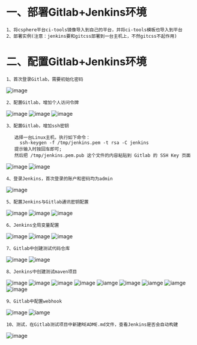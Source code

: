 # 一、部署Gitlab+Jenkins环境

```
1、将csphere平台ci-tools镜像导入到自己的平台，并将ci-tools模板也导入到平台
2、部署实例(注意：jenkins要和gitcss部署到一台主机上，不然gitcss不起作用)
```

# 二、配置Gitlab+Jenkins环境

```
1、首次登录Gitlab，需要初始化密码
```

![image](https://github.com/lyz-970124/work/blob/master/%E5%9B%BE%E7%89%87/CICD/%E5%88%9D%E5%A7%8B%E5%8C%96%E5%AF%86%E7%A0%81.png)

```
2、配置Gitlab，增加个人访问令牌
```

![image](https://github.com/lyz-970124/work/blob/master/%E5%9B%BE%E7%89%87/CICD/%E5%88%9B%E5%BB%BAjenkins%E8%AE%BF%E9%97%AE%E4%BB%A4%E7%89%8C.png)
![image](https://github.com/lyz-970124/work/blob/master/%E5%9B%BE%E7%89%87/CICD/%E5%BC%80%E5%A7%8B%E5%88%9B%E5%BB%BA.png)
![image](https://github.com/lyz-970124/work/blob/master/%E5%9B%BE%E7%89%87/CICD/%E5%88%9B%E5%BB%BA%E5%AE%8C%E6%88%90.png)

```
3、配置Gitlab，增加ssh密钥
   
   选择一台Linux主机，执行如下命令：
     ssh-keygen -f /tmp/jenkins.pem -t rsa -C jenkins
   提示输入时按回车即可;
   然后把 /tmp/jenkins.pem.pub 这个文件的内容粘贴到 Gitlab 的 SSH Key 页面
```

![image](https://github.com/lyz-970124/work/blob/master/%E5%9B%BE%E7%89%87/CICD/%E5%88%9B%E5%BB%BAssh%E5%AF%86%E9%92%A5.png)
![image](https://github.com/lyz-970124/work/blob/master/%E5%9B%BE%E7%89%87/CICD/ssh%E5%BC%80%E5%A7%8B%E5%88%9B%E5%BB%BA.png)

```
4、登录Jenkins，首次登录的账户和密码均为admin
```
![image](https://github.com/lyz-970124/work/blob/master/%E5%9B%BE%E7%89%87/CICD/%E7%99%BB%E5%BD%95jenkins.png)

```
5、配置Jenkins与Gitlab通讯密钥配置
```

![image](https://github.com/lyz-970124/work/blob/master/%E5%9B%BE%E7%89%87/CICD/Jenkins%E5%88%9B%E5%BB%BA%E5%87%AD%E6%8D%AE.png)
![image](https://github.com/lyz-970124/work/blob/master/%E5%9B%BE%E7%89%87/CICD/%E5%88%9B%E5%BB%BAtoken%E5%87%AD%E6%8D%AE.png)
![image](https://github.com/lyz-970124/work/blob/master/%E5%9B%BE%E7%89%87/CICD/%E5%88%9B%E5%BB%BAssh%E5%87%AD%E6%8D%AE.png)

```
6、Jenkins全局变量配置
```

![image](https://github.com/lyz-970124/work/blob/master/%E5%9B%BE%E7%89%87/CICD/Manage%20Jenkins.png)
![image](https://github.com/lyz-970124/work/blob/master/%E5%9B%BE%E7%89%87/CICD/Configure%20System.png)
![image](https://github.com/lyz-970124/work/blob/master/%E5%9B%BE%E7%89%87/CICD/Gitlab.png)

```
7、Gitlab中创建测试代码仓库
```

![image](https://github.com/lyz-970124/work/blob/master/%E5%9B%BE%E7%89%87/CICD/%E6%96%B0%E5%BB%BA%E9%A1%B9%E7%9B%AE.png)
![image](https://github.com/lyz-970124/work/blob/master/%E5%9B%BE%E7%89%87/CICD/%E5%88%9B%E5%BB%BAsms%E9%A1%B9%E7%9B%AE.png)

```
8、Jenkins中创建测试maven项目
```

![image](https://github.com/lyz-970124/work/blob/master/%E5%9B%BE%E7%89%87/CICD/%E6%96%B0%E5%BB%BAmaven.png)
![image](https://github.com/lyz-970124/work/blob/master/%E5%9B%BE%E7%89%87/CICD/maven.png)
![image](https://github.com/lyz-970124/work/blob/master/%E5%9B%BE%E7%89%87/CICD/General.png)
![image](https://github.com/lyz-970124/work/blob/master/%E5%9B%BE%E7%89%87/CICD/token.png)
![iamge](https://github.com/lyz-970124/work/blob/master/%E5%9B%BE%E7%89%87/CICD/webhook.png)
![image](https://github.com/lyz-970124/work/blob/master/%E5%9B%BE%E7%89%87/CICD/webhook%20token.png)
![iamge](https://github.com/lyz-970124/work/blob/master/%E5%9B%BE%E7%89%87/CICD/save.png)
![iamge](https://github.com/lyz-970124/work/blob/master/%E5%9B%BE%E7%89%87/CICD/%E7%AB%8B%E5%8D%B3%E6%9E%84%E5%BB%BA.png)
![image](https://github.com/lyz-970124/work/blob/master/%E5%9B%BE%E7%89%87/CICD/%E6%9E%84%E5%BB%BA%E7%BB%93%E6%9E%9C.png)

```
9、Gitlab中配置webhook
```

![image](https://github.com/lyz-970124/work/blob/master/%E5%9B%BE%E7%89%87/CICD/Gitlab%E9%85%8D%E7%BD%AEwebhook.png)
![iamge](https://github.com/lyz-970124/work/blob/master/%E5%9B%BE%E7%89%87/CICD/webhook%E9%92%A9%E5%AD%90.png)

```
10、测试，在Gitlab测试项目中新建README.md文件，查看Jenkins是否会自动构建
```

![image](https://github.com/lyz-970124/work/blob/master/%E5%9B%BE%E7%89%87/CICD/%E8%87%AA%E5%8A%A8%E6%9E%84%E5%BB%BA.png)

